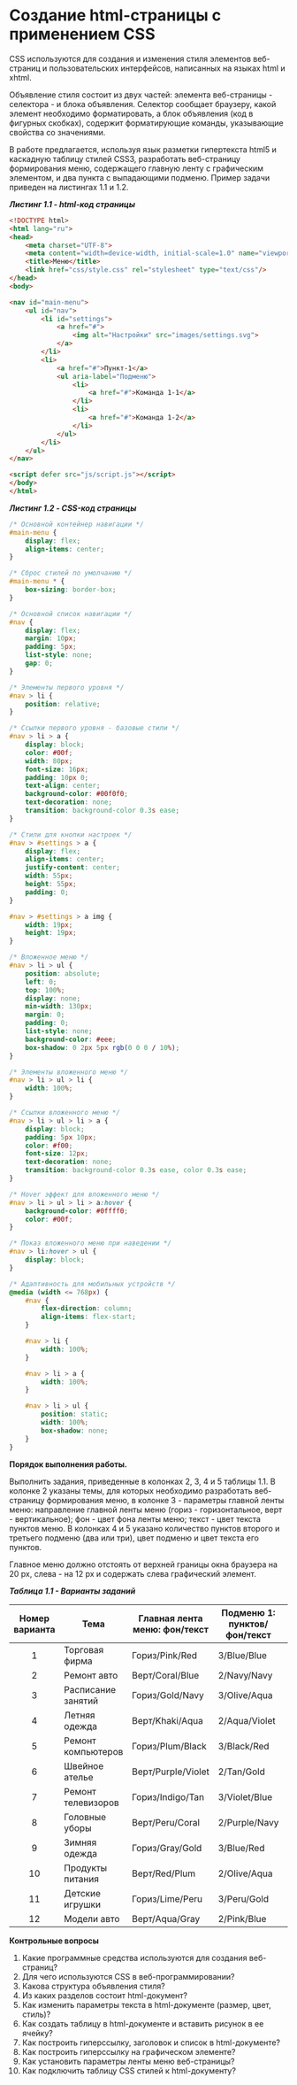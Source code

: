 # Создание html-страницы с применением CSS

CSS используются для создания и изменения стиля элементов веб-страниц и пользовательских интерфейсов, написанных на
языках html и xhtml.

Объявление стиля состоит из двух частей: элемента веб-страницы - селектора - и блока объявления. Селектор сообщает
браузеру, какой элемент необходимо форматировать, а блок объявления (код в фигурных скобках), содержит форматирующие
команды, указывающие свойства со значениями.

В работе предлагается, используя язык разметки гипертекста html5 и каскадную таблицу стилей CSS3, разработать
веб-страницу формирования меню, содержащего главную ленту с графическим элементом, и два пункта с выпадающими подменю.
Пример задачи приведен на листингах 1.1 и 1.2.

***Листинг 1.1 - html-код страницы***

```html
<!DOCTYPE html>
<html lang="ru">
<head>
    <meta charset="UTF-8">
    <meta content="width=device-width, initial-scale=1.0" name="viewport">
    <title>Меню</title>
    <link href="css/style.css" rel="stylesheet" type="text/css"/>
</head>
<body>

<nav id="main-menu">
    <ul id="nav">
        <li id="settings">
            <a href="#">
                <img alt="Настройки" src="images/settings.svg">
            </a>
        </li>
        <li>
            <a href="#">Пункт-1</a>
            <ul aria-label="Подменю">
                <li>
                    <a href="#">Команда 1-1</a>
                </li>
                <li>
                    <a href="#">Команда 1-2</a>
                </li>
            </ul>
        </li>
    </ul>
</nav>

<script defer src="js/script.js"></script>
</body>
</html>
```

***Листинг 1.2 - CSS-код страницы***

```css
/* Основной контейнер навигации */
#main-menu {
    display: flex;
    align-items: center;
}

/* Сброс стилей по умолчанию */
#main-menu * {
    box-sizing: border-box;
}

/* Основной список навигации */
#nav {
    display: flex;
    margin: 10px;
    padding: 5px;
    list-style: none;
    gap: 0;
}

/* Элементы первого уровня */
#nav > li {
    position: relative;
}

/* Ссылки первого уровня - базовые стили */
#nav > li > a {
    display: block;
    color: #00f;
    width: 80px;
    font-size: 16px;
    padding: 10px 0;
    text-align: center;
    background-color: #00f0f0;
    text-decoration: none;
    transition: background-color 0.3s ease;
}

/* Стили для кнопки настроек */
#nav > #settings > a {
    display: flex;
    align-items: center;
    justify-content: center;
    width: 55px;
    height: 55px;
    padding: 0;
}

#nav > #settings > a img {
    width: 19px;
    height: 19px;
}

/* Вложенное меню */
#nav > li > ul {
    position: absolute;
    left: 0;
    top: 100%;
    display: none;
    min-width: 130px;
    margin: 0;
    padding: 0;
    list-style: none;
    background-color: #eee;
    box-shadow: 0 2px 5px rgb(0 0 0 / 10%);
}

/* Элементы вложенного меню */
#nav > li > ul > li {
    width: 100%;
}

/* Ссылки вложенного меню */
#nav > li > ul > li > a {
    display: block;
    padding: 5px 10px;
    color: #f00;
    font-size: 12px;
    text-decoration: none;
    transition: background-color 0.3s ease, color 0.3s ease;
}

/* Hover эффект для вложенного меню */
#nav > li > ul > li > a:hover {
    background-color: #0ffff0;
    color: #00f;
}

/* Показ вложенного меню при наведении */
#nav > li:hover > ul {
    display: block;
}

/* Адаптивность для мобильных устройств */
@media (width <= 768px) {
    #nav {
        flex-direction: column;
        align-items: flex-start;
    }

    #nav > li {
        width: 100%;
    }

    #nav > li > a {
        width: 100%;
    }

    #nav > li > ul {
        position: static;
        width: 100%;
        box-shadow: none;
    }
}
```

**Порядок выполнения работы.**

Выполнить задания, приведенные в колонках 2, 3, 4 и 5 таблицы 1.1. В колонке 2 указаны темы, для которых необходимо
разработать веб-страницу формирования меню, в колонке 3 - параметры главной ленты меню: направление главной ленты
меню (гориз - горизонтальное, верт - вертикальное); фон - цвет фона ленты меню; текст - цвет текста пунктов меню. В
колонках 4 и 5 указано количество пунктов второго и третьего подменю (два или три), цвет
подменю и цвет текста его пунктов.

Главное меню должно отстоять от верхней границы окна браузера на 20 px, слева - на 12 px и содержать слева графический
элемент.

***Таблица 1.1 - Варианты заданий***

| Номер варианта | Тема               | Главная лента меню: фон/текст | Подменю 1: пунктов/фон/текст | Подменю 2: пунктов/фон/текст |
|:--------------:|--------------------|-------------------------------|------------------------------|------------------------------|
|       1        | Торговая фирма     | Гориз/Pink/Red                | 3/Blue/Blue                  | 2/Aqua/Violet                |
|       2        | Ремонт авто        | Верт/Coral/Blue               | 2/Navy/Navy                  | 3/Olive/Aqua                 |
|       3        | Расписание занятий | Гориз/Gold/Navy               | 3/Olive/Aqua                 | 2/Navy/Navy                  |
|       4        | Летняя одежда      | Верт/Khaki/Aqua               | 2/Aqua/Violet                | 3/Blue/Blue                  |
|       5        | Ремонт компьютеров | Гориз/Plum/Black              | 3/Black/Red                  | 2/Tan/Gold                   |
|       6        | Швейное ателье     | Верт/Purple/Violet            | 2/Tan/Gold                   | 3/Violet/Blue                |
|       7        | Ремонт телевизоров | Гориз/Indigo/Tan              | 3/Violet/Blue                | 2/Purple/Navy                |
|       8        | Головные уборы     | Верт/Peru/Coral               | 2/Purple/Navy                | 3/Blue/Red                   |
|       9        | Зимняя одежда      | Гориз/Gray/Gold               | 3/Blue/Red                   | 2/Olive/Aqua                 |
|       10       | Продукты питания   | Верт/Red/Plum                 | 2/Olive/Aqua                 | 3/Peru/Gold                  |
|       11       | Детские игрушки    | Гориз/Lime/Peru               | 3/Peru/Gold                  | 2/Pink/Blue                  |
|       12       | Модели авто        | Верт/Aqua/Gray                | 2/Pink/Blue                  | 3/Blue/Blue                  |

**Контрольные вопросы**

1. Какие программные средства используются для создания веб-страниц?
2. Для чего используются CSS в веб-программировании?
3. Какова структура объявления стиля?
4. Из каких разделов состоит html-документ?
5. Как изменить параметры текста в html-документе (размер, цвет, стиль)?
6. Как создать таблицу в html-документе и вставить рисунок в ее ячейку?
7. Как построить гиперссылку, заголовок и список в html-документе?
8. Как построить гиперссылку на графическом элементе?
9. Как установить параметры ленты меню веб-страницы?
10. Как подключить таблицу CSS стилей к html-документу?
